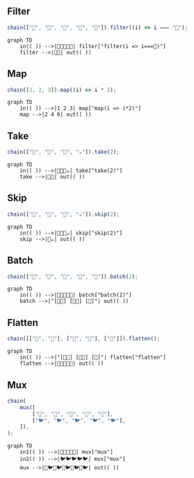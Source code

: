 ## Filter

```ts
chain(["🐍", "🦔", "🐍", "🐍", "🦔"]).filter((i) => i === "🦔");
```

```mermaid
graph TD
    in(( )) -->|🐍🦔🐍🐍🦔| filter["filter(i => i===🦔)"]
    filter -->|🦔🦔| out(( ))
```

## Map

```ts
chain([1, 2, 3]).map((i) => i * 2);
```

```mermaid
graph TD
    in(( )) -->|1 2 3| map["map(i => i*2)"]
    map -->|2 4 6| out(( ))

```

## Take

```ts
chain(["🍎", "🍌", "🍇", "☕"]).take(2);
```

```mermaid
graph TD
    in(( )) -->|🍎🍌🍇☕️| take["take(2)"]
    take -->|🍎🍌| out(( ))
```

## Skip

```ts
chain(["🍎", "🍌", "🍇", "☕"]).skip(2);
```

```mermaid
graph TD
    in(( )) -->|🍎🍌🍇☕️| skip["skip(2)"]
    skip -->|🍇☕️| out(( ))
```

## Batch

```ts
chain(["🍎", "🍎", "🍎", "🍎", "🍎"]).batch(2);
```

```mermaid
graph TD
    in(( )) -->|🍎🍎🍎🍎🍎| batch["batch(2)"]
    batch -->|"[🍎🍎] [🍎🍎] [🍎]"| out(( ))
```

## Flatten

```ts
chain([["🍎", "🍎"], ["🍎", "🍎"], ["🍎"]]).flatten();
```

```mermaid
graph TD
    in(( )) -->|"[🍎🍎] [🍎🍎] [🍎]"| flatten["flatten"]
    flatten -->|🍎🍎🍎🍎🍎| out(( ))
```

## Mux

```ts
chain(
    mux([
        ["🍎", "🍎", "🍎", "🍎", "🍎"],
        ["🐦", "🐦", "🐦", "🐦", "🐦"],
    ]),
);
```

```mermaid
graph TD
    in1(( )) -->|🍎🍎🍎🍎🍎| mux["mux"]
    in2(( )) -->|🐦🐦🐦🐦🐦| mux["mux"]
    mux -->|🍎🐦🍎🐦🍎🐦🍎🐦🍎🐦| out(( ))
```

